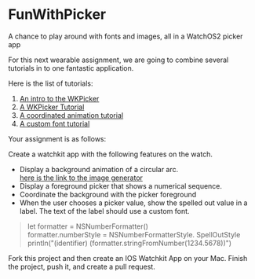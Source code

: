 # FunWithPicker
A chance to play around with fonts and images, all in a WatchOS2 picker app

For this next wearable assignment, we are going to combine several tutorials in to one fantastic application.

Here is the list of tutorials:  
1. [An intro to the WKPicker](http://techotopia.com/index.php/An_Introduction_to_the_watchOS_2_WatchKit_WKInterfacePicker_Object)  
2. [A WKPicker Tutorial](http://techotopia.com/index.php/A_watchOS_2_WatchKit_Picker_Tutorial)  
3. [A coordinated animation tutorial](http://techotopia.com/index.php/A_WatchKit_WKInterfacePicker_Coordinated_Animation_Example)  
4. [A custom font tutorial](http://techotopia.com/index.php/A_watchOS_2_App_Custom_Font_Tutorial)  

Your assignment is as follows:  

Create a watchkit app with the following features on the watch.  
* Display a background animation of a circular arc.  
[here is the link to the image generator](http://hmaidasani.github.io/RadialChartImageGenerator/)  
* Display a foreground picker that shows a numerical sequence.  
* Coordinate the background with the picker foreground  
* When the user chooses a picker value, show the spelled out value in a label. The text of the label should use a custom font.   

> let formatter = NSNumberFormatter()  
   formatter.numberStyle = NSNumberFormatterStyle. SpellOutStyle  
   println("\(identifier) \(formatter.stringFromNumber(1234.5678))")
   
Fork this project and then create an IOS Watchkit App on your Mac.  Finish the project, push it, and create a pull request.  